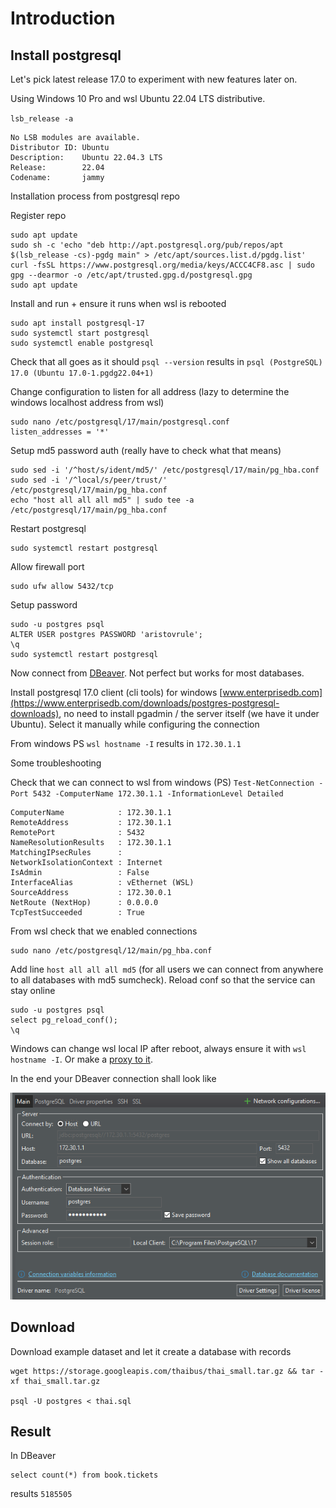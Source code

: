 # Introduction

## Install postgresql

Let's pick latest release 17.0 to experiment with new features later on.

Using Windows 10 Pro and wsl Ubuntu 22.04 LTS distributive.

`lsb_release -a`

```
No LSB modules are available.     
Distributor ID: Ubuntu
Description:    Ubuntu 22.04.3 LTS
Release:        22.04
Codename:       jammy
```

Installation process from postgresql repo

Register repo
```
sudo apt update
sudo sh -c 'echo "deb http://apt.postgresql.org/pub/repos/apt $(lsb_release -cs)-pgdg main" > /etc/apt/sources.list.d/pgdg.list'
curl -fsSL https://www.postgresql.org/media/keys/ACCC4CF8.asc | sudo gpg --dearmor -o /etc/apt/trusted.gpg.d/postgresql.gpg
sudo apt update
```

Install and run + ensure it runs when wsl is rebooted
```
sudo apt install postgresql-17
sudo systemctl start postgresql
sudo systemctl enable postgresql
```

Check that all goes as it should `psql --version` results in `psql (PostgreSQL) 17.0 (Ubuntu 17.0-1.pgdg22.04+1)`

Change configuration to listen for all address (lazy to determine the windows localhost address from wsl)

```
sudo nano /etc/postgresql/17/main/postgresql.conf
listen_addresses = '*'
```

Setup md5 password auth (really have to check what that means)
```
sudo sed -i '/^host/s/ident/md5/' /etc/postgresql/17/main/pg_hba.conf
sudo sed -i '/^local/s/peer/trust/' /etc/postgresql/17/main/pg_hba.conf
echo "host all all all md5" | sudo tee -a /etc/postgresql/17/main/pg_hba.conf
```

Restart postgresql
```
sudo systemctl restart postgresql
```

Allow firewall port
```
sudo ufw allow 5432/tcp
```

Setup password
```
sudo -u postgres psql
ALTER USER postgres PASSWORD 'aristovrule';
\q
sudo systemctl restart postgresql
```


Now connect from [DBeaver](https://dbeaver.io/). Not perfect but works for most databases.

Install postgresql 17.0 client (cli tools) for windows [www.enterprisedb.com](https://www.enterprisedb.com/downloads/postgres-postgresql-downloads), no need to install pgadmin / the server itself (we have it under Ubuntu). Select it manually while configuring the connection

From windows PS `wsl hostname -I` results in `172.30.1.1`

Some troubleshooting

Check that we can connect to wsl from windows (PS) `Test-NetConnection -Port 5432 -ComputerName 172.30.1.1 -InformationLevel Detailed`
```
ComputerName            : 172.30.1.1
RemoteAddress           : 172.30.1.1
RemotePort              : 5432
NameResolutionResults   : 172.30.1.1
MatchingIPsecRules      :
NetworkIsolationContext : Internet
IsAdmin                 : False
InterfaceAlias          : vEthernet (WSL)
SourceAddress           : 172.30.0.1
NetRoute (NextHop)      : 0.0.0.0
TcpTestSucceeded        : True
```

From wsl check that we enabled connections

```
sudo nano /etc/postgresql/12/main/pg_hba.conf
```

Add line `host all all all md5` (for all users we can connect from anywhere to all databases with md5 sumcheck). Reload conf so that the service can stay online
```
sudo -u postgres psql
select pg_reload_conf();
\q
```

Windows can change wsl local IP after reboot, always ensure it with `wsl hostname -I`. Or make a [proxy to it](https://superuser.com/questions/1582234/make-ip-address-of-wsl2-static).

In the end your DBeaver connection shall look like

![alt text](image.png)

## Download

Download example dataset and let it create a database with records
```
wget https://storage.googleapis.com/thaibus/thai_small.tar.gz && tar -xf thai_small.tar.gz

psql -U postgres < thai.sql
```

## Result

In DBeaver

```
select count(*) from book.tickets
```

results `5185505`



